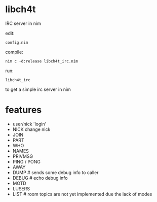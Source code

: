 # libch4t
IRC server in nim

edit:
    
    config.nim

compile:
  
    nim c -d:release libch4t_irc.nim

run:
  
    libch4t_irc
    
to get a simple irc server in nim

# features
- user/nick 'login'
- NICK change nick
- JOIN
- PART
- WHO
- NAMES
- PRIVMSG
- PING / PONG
- AWAY
- DUMP # sends some debug info to caller
- DEBUG # echo debug info
- MOTD
- LUSERS
- LIST  # room topics are not yet implemented due the lack of modes

